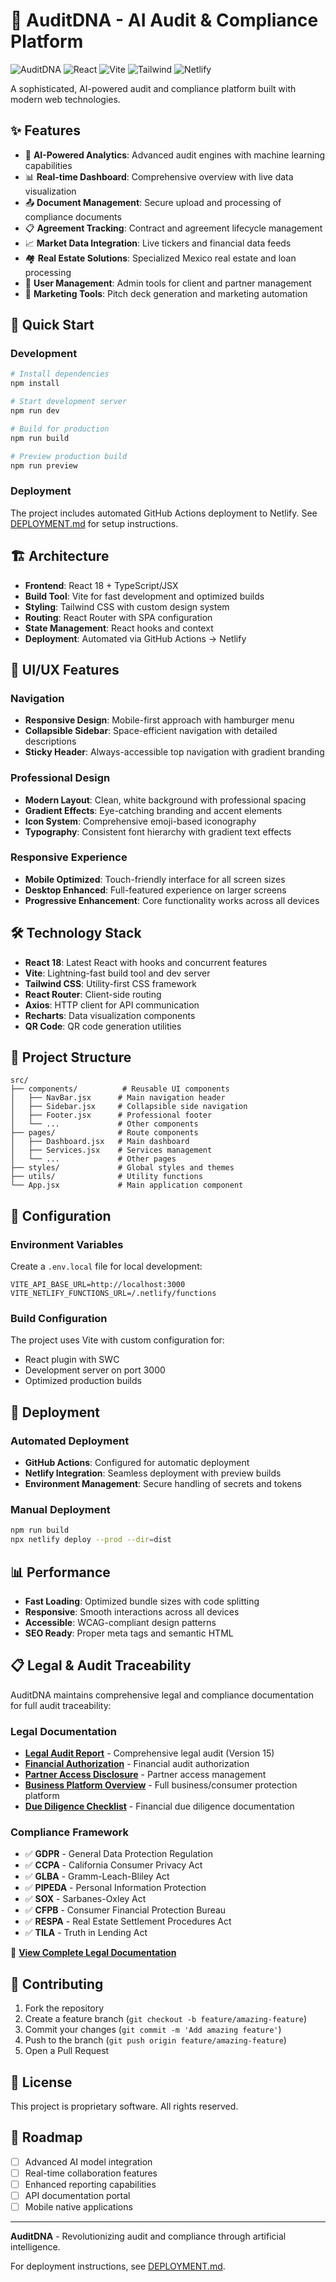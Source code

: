 # 🧬 AuditDNA - AI Audit & Compliance Platform

![AuditDNA](https://img.shields.io/badge/AuditDNA-AI%20Powered-blue)
![React](https://img.shields.io/badge/React-18-blue)
![Vite](https://img.shields.io/badge/Vite-5-yellow)
![Tailwind](https://img.shields.io/badge/Tailwind-CSS-green)
![Netlify](https://img.shields.io/badge/Deploy-Netlify-teal)

A sophisticated, AI-powered audit and compliance platform built with modern web technologies.

## ✨ Features

- 🤖 **AI-Powered Analytics**: Advanced audit engines with machine learning capabilities
- 📊 **Real-time Dashboard**: Comprehensive overview with live data visualization
- 📤 **Document Management**: Secure upload and processing of compliance documents
- 📋 **Agreement Tracking**: Contract and agreement lifecycle management
- 📈 **Market Data Integration**: Live tickers and financial data feeds
- 🏘️ **Real Estate Solutions**: Specialized Mexico real estate and loan processing
- 👥 **User Management**: Admin tools for client and partner management
- 🎯 **Marketing Tools**: Pitch deck generation and marketing automation

## 🚀 Quick Start

### Development

```bash
# Install dependencies
npm install

# Start development server
npm run dev

# Build for production
npm run build

# Preview production build
npm run preview
```

### Deployment

The project includes automated GitHub Actions deployment to Netlify. See [DEPLOYMENT.md](./DEPLOYMENT.md) for setup instructions.

## 🏗️ Architecture

- **Frontend**: React 18 + TypeScript/JSX
- **Build Tool**: Vite for fast development and optimized builds
- **Styling**: Tailwind CSS with custom design system
- **Routing**: React Router with SPA configuration
- **State Management**: React hooks and context
- **Deployment**: Automated via GitHub Actions → Netlify

## 📱 UI/UX Features

### Navigation
- **Responsive Design**: Mobile-first approach with hamburger menu
- **Collapsible Sidebar**: Space-efficient navigation with detailed descriptions
- **Sticky Header**: Always-accessible top navigation with gradient branding

### Professional Design
- **Modern Layout**: Clean, white background with professional spacing
- **Gradient Effects**: Eye-catching branding and accent elements  
- **Icon System**: Comprehensive emoji-based iconography
- **Typography**: Consistent font hierarchy with gradient text effects

### Responsive Experience
- **Mobile Optimized**: Touch-friendly interface for all screen sizes
- **Desktop Enhanced**: Full-featured experience on larger screens
- **Progressive Enhancement**: Core functionality works across all devices

## 🛠️ Technology Stack

- **React 18**: Latest React with hooks and concurrent features
- **Vite**: Lightning-fast build tool and dev server
- **Tailwind CSS**: Utility-first CSS framework
- **React Router**: Client-side routing
- **Axios**: HTTP client for API communication
- **Recharts**: Data visualization components
- **QR Code**: QR code generation utilities

## 📁 Project Structure

```
src/
├── components/          # Reusable UI components
│   ├── NavBar.jsx      # Main navigation header
│   ├── Sidebar.jsx     # Collapsible side navigation
│   ├── Footer.jsx      # Professional footer
│   └── ...             # Other components
├── pages/              # Route components
│   ├── Dashboard.jsx   # Main dashboard
│   ├── Services.jsx    # Services management
│   └── ...             # Other pages
├── styles/             # Global styles and themes
├── utils/              # Utility functions
└── App.jsx             # Main application component
```

## 🔧 Configuration

### Environment Variables
Create a `.env.local` file for local development:

```env
VITE_API_BASE_URL=http://localhost:3000
VITE_NETLIFY_FUNCTIONS_URL=/.netlify/functions
```

### Build Configuration
The project uses Vite with custom configuration for:
- React plugin with SWC
- Development server on port 3000
- Optimized production builds

## 🚀 Deployment

### Automated Deployment
- **GitHub Actions**: Configured for automatic deployment
- **Netlify Integration**: Seamless deployment with preview builds
- **Environment Management**: Secure handling of secrets and tokens

### Manual Deployment
```bash
npm run build
npx netlify deploy --prod --dir=dist
```

## 📊 Performance

- **Fast Loading**: Optimized bundle sizes with code splitting
- **Responsive**: Smooth interactions across all devices
- **Accessible**: WCAG-compliant design patterns
- **SEO Ready**: Proper meta tags and semantic HTML

## 📋 Legal & Audit Traceability

AuditDNA maintains comprehensive legal and compliance documentation for full audit traceability:

### Legal Documentation
- **[Legal Audit Report](./docs/legal/AuditDNA_Legal_Audit_Report_2025-08-01_Version15.md)** - Comprehensive legal audit (Version 15)
- **[Financial Authorization](./docs/legal/Financial_Audit_Authorization.txt)** - Financial audit authorization
- **[Partner Access Disclosure](./docs/legal/Partner_Access_Disclosure.txt)** - Partner access management
- **[Business Platform Overview](./docs/legal/Business_Consumer_Protection_Platform_Overview.txt)** - Full business/consumer protection platform
- **[Due Diligence Checklist](./docs/legal/Financial_Due_Diligence_Checklist.txt)** - Financial due diligence documentation

### Compliance Framework
- ✅ **GDPR** - General Data Protection Regulation
- ✅ **CCPA** - California Consumer Privacy Act
- ✅ **GLBA** - Gramm-Leach-Bliley Act
- ✅ **PIPEDA** - Personal Information Protection
- ✅ **SOX** - Sarbanes-Oxley Act
- ✅ **CFPB** - Consumer Financial Protection Bureau
- ✅ **RESPA** - Real Estate Settlement Procedures Act
- ✅ **TILA** - Truth in Lending Act

📁 **[View Complete Legal Documentation](./docs/legal/README.md)**

## 🤝 Contributing

1. Fork the repository
2. Create a feature branch (`git checkout -b feature/amazing-feature`)
3. Commit your changes (`git commit -m 'Add amazing feature'`)
4. Push to the branch (`git push origin feature/amazing-feature`)
5. Open a Pull Request

## 📄 License

This project is proprietary software. All rights reserved.

## 🎯 Roadmap

- [ ] Advanced AI model integration
- [ ] Real-time collaboration features
- [ ] Enhanced reporting capabilities
- [ ] API documentation portal
- [ ] Mobile native applications

---

**AuditDNA** - Revolutionizing audit and compliance through artificial intelligence.

For deployment instructions, see [DEPLOYMENT.md](./DEPLOYMENT.md).